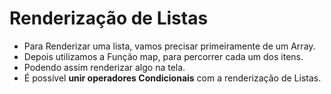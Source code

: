 # Renderização de Listas

- Para Renderizar uma lista, vamos precisar primeiramente de um Array.
- Depois utilizamos a Função map, para percorrer cada um dos itens.
- Podendo assim renderizar algo na tela.
- É possível **unir operadores Condicionais** com a renderização de Listas.
